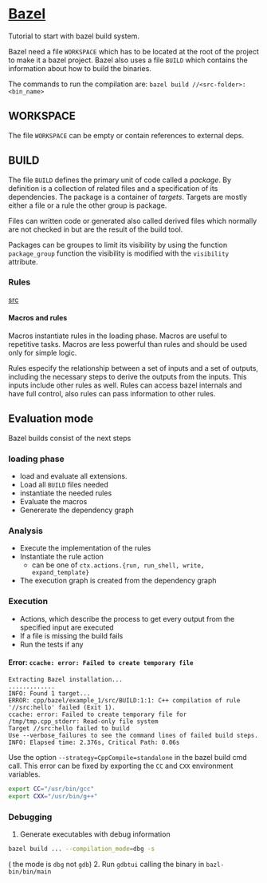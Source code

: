 # [Bazel](https://docs.bazel.build/versions/master/tutorial/cpp.html)

Tutorial to start with bazel build system.

Bazel need a file `WORKSPACE` which has to be located at the root of the
project to make it a bazel project. Bazel also uses a file `BUILD` which
contains the information about how to build the binaries.

The commands to run the compilation are: `bazel build //<src-folder>:<bin_name>`

## WORKSPACE

The file `WORKSPACE` can be empty or contain references to external deps.

## BUILD

The file `BUILD` defines the primary unit of code called a _package_. By definition
is a collection of related files and a specification of its dependencies.
The package is a container of _targets_. Targets are mostly either a file or a rule
the other group is package.

Files can written code or generated also called derived files which normally are not
checked in but are the result of the build tool.

Packages can be groupes to limit its visibility by using the function 
`package_group` function the visibility is modified with the `visibility`
attribute.

### Rules

[src](https://docs.bazel.build/versions/master/skylark/rules.html#actions)

#### Macros and rules

Macros instantiate rules in the loading phase. Macros are useful to repetitive
tasks. Macros are less powerful than rules and should be used only for simple
logic.

Rules especify the relationship between a set of inputs and a set of outputs,
including the necessary steps to derive the outputs from the inputs. This inputs
include other rules as well. Rules can access bazel internals and have full 
control, also rules can pass information to other rules.

## Evaluation mode

Bazel builds consist of the next steps

### loading phase

- load and evaluate all extensions.
- Load all `BUILD` files needed
- instantiate the needed rules
- Evaluate the macros
- Genererate the dependency graph

### Analysis

- Execute the implementation of the rules
- Instantiate the rule action
  - can be one of `ctx.actions.{run, run_shell, write, expand_template}`
- The execution graph is created from the dependency graph

### Execution

- Actions, which describe the process to get every output from the specified input are executed
- If a file is missing the build fails
- Run the tests if any

#### Error: `ccache: error: Failed to create temporary file`

```log
Extracting Bazel installation...
.............
INFO: Found 1 target...
ERROR: cpp/bazel/example_1/src/BUILD:1:1: C++ compilation of rule '//src:hello' failed (Exit 1).
ccache: error: Failed to create temporary file for /tmp/tmp.cpp_stderr: Read-only file system
Target //src:hello failed to build
Use --verbose_failures to see the command lines of failed build steps.
INFO: Elapsed time: 2.376s, Critical Path: 0.06s
```

Use the option `--strategy=CppCompile=standalone` in the bazel build cmd call.
This error can be fixed by exporting the `CC` and `CXX` environment variables.

```bash
export CC="/usr/bin/gcc"
export CXX="/usr/bin/g++"
```

### Debugging

1. Generate executables with debug information

```sh
bazel build ... --compilation_mode=dbg -s
```

( the mode is `dbg` not `gdb`)
2. Run `gdbtui` calling the binary in `bazl-bin/bin/main`
